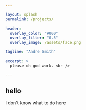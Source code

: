 ```yaml
---

layout: splash
permalink: /projects/

header:
  overlay_color: "#000"
  overlay_filter: "0.5"
  overlay_image: /assets/face.png

tagline: "Andre Smith"

excerpt: >
  please oh god work. <br />

---
```


## hello

I don't know what to do here